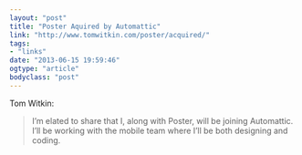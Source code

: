 ```yaml
---
layout: "post"
title: "Poster Aquired by Automattic"
link: "http://www.tomwitkin.com/poster/acquired/"
tags: 
- "links"
date: "2013-06-15 19:59:46"
ogtype: "article"
bodyclass: "post"
---
```


Tom Witkin:

> I’m elated to share that I, along with Poster, will be joining Automattic. I’ll be working with the mobile team where I’ll be both designing and coding.